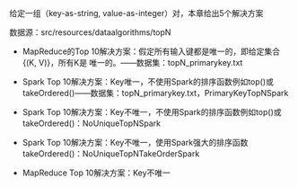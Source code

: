 给定一组（key-as-string, value-as-integer）对，本章给出5个解决方案

数据源：src/resources/dataalgorithms/topN

* MapReduce的Top 10解决方案：假定所有输入键都是唯一的，即给定集合{(K, V)}，所有K是
唯一的。——数据集：topN_primarykey.txt

* Spark Top 10解决方案：Key唯一，不使用Spark的排序函数例如top()或takeOrdered()——数据集：topN_primarykey.txt，PrimaryKeyTopNSpark  

* Spark Top 10解决方案：Key不唯一，不使用Spark的排序函数例如top()或takeOrdered()：NoUniqueTopNSpark

* Spark Top 10解决方案：Key不唯一，使用Spark强大的排序函数takeOrdered()：NoUniqueTopNTakeOrderSpark

* MapReduce Top 10解决方案：Key不唯一

